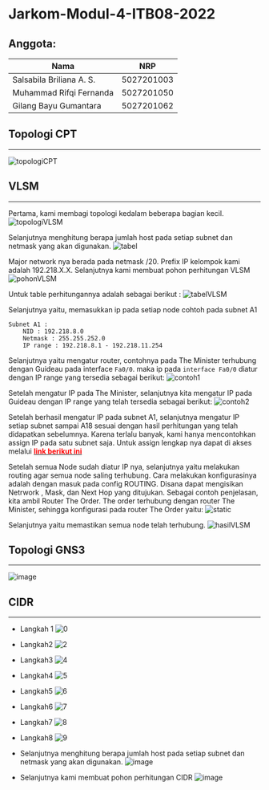 # Jarkom-Modul-4-ITB08-2022

## Anggota:
| Nama                      | NRP        |
|---------------------------|------------|
| Salsabila Briliana A. S.  | 5027201003 |
| Muhammad Rifqi Fernanda   | 5027201050 |
| Gilang Bayu Gumantara     | 5027201062 | 


## Topologi CPT
---
![topologiCPT](image/topologiCPT.png)

## VLSM
---
Pertama, kami membagi topologi kedalam beberapa bagian kecil.
![topologiVLSM](image/topologiVLSM.png)

Selanjutnya menghitung berapa jumlah host pada setiap subnet dan netmask yang akan digunakan.
![tabel](image/tabel.png)


Major network nya berada pada netmask /20. Prefix IP kelompok kami adalah 192.218.X.X. Selanjutnya kami membuat pohon perhitungan VLSM
![pohonVLSM](image/pohonVLSM.png)

Untuk table perhitungannya adalah sebagai berikut :
![tabelVLSM](image/tabelVLSM.png)

Selanjutnya yaitu, memasukkan ip pada setiap node cohtoh pada subnet A1

```
Subnet A1 : 
    NID : 192.218.8.0
    Netmask : 255.255.252.0
    IP range : 192.218.8.1 - 192.218.11.254
```

Selanjutnya yaitu mengatur router, contohnya pada The Minister terhubung dengan Guideau pada interface `Fa0/0`. maka ip pada `interface Fa0/0` diatur dengan IP range yang tersedia sebagai berikut:
![contoh1](image/contoh1.png)

Setelah mengatur IP pada The Minister, selanjutnya kita mengatur IP pada Guideau dengan IP range yang telah tersedia sebagai berikut:
![contoh2](image/contoh2.png)

Setelah berhasil mengatur IP pada subnet A1, selanjutnya mengatur IP setiap subnet sampai A18 sesuai dengan hasil perhitungan yang telah didapatkan sebelumnya. Karena terlalu banyak, kami hanya mencontohkan assign IP pada satu subnet saja. Untuk assign lengkap nya dapat di akses melalui <a href="https://github.com/SalsabilaB/Jarkom-Modul-4-ITB08-2022/blob/main/modul4.pkt"><b style="color:red">link berikut ini</b></a> 

Setelah semua Node sudah diatur IP nya, selanjutnya yaitu melakukan routing agar semua node saling terhubung. Cara melakukan konfigurasinya adalah dengan masuk pada config ROUTING. Disana dapat mengisikan Netrwork , Mask, dan Next Hop yang ditujukan. Sebagai contoh penjelasan, kita ambil Router The Order. The order terhubung dengan router The Minister, sehingga konfigurasi pada router The Order yaitu:
![static](image/static.png)

Selanjutnya yaitu memastikan semua node telah terhubung.
![hasilVLSM](image/hasil.png)

## Topologi GNS3
---
![image](https://user-images.githubusercontent.com/90242686/204094486-506c673f-b6ad-41eb-8db9-b9753b9c49ab.png)

## CIDR
---
- Langkah 1
![0](https://user-images.githubusercontent.com/90242686/204094940-69bec155-d3a8-4be2-811d-b96f3a96ad54.png)
- Langkah2
![2](https://user-images.githubusercontent.com/90242686/204095055-21516624-d268-4fc1-bb5a-dec39e7827cc.jpg)
- Langkah3
![4](https://user-images.githubusercontent.com/90242686/204095068-2ecb29e6-2510-4fcd-996d-02eaaa3442cb.jpg)
- Langkah4
![5](https://user-images.githubusercontent.com/90242686/204095074-35365f1d-cb18-44d4-bfa9-2e242ce5ba62.jpg)
- Langkah5
![6](https://user-images.githubusercontent.com/90242686/204095080-0ebd16cf-ede0-42f9-86df-2c5960788f33.jpg)
- Langkah6
![7](https://user-images.githubusercontent.com/90242686/204095084-526d7d6e-91ce-4347-9313-0d9eeaff15a4.jpg)
- Langkah7
![8](https://user-images.githubusercontent.com/90242686/204095088-81031073-3675-4c44-8dc8-ae7824058d0e.jpg)
- Langkah8
![9](https://user-images.githubusercontent.com/90242686/204095025-edeffb6d-40f4-4188-afdb-01ed2f42c046.png)

- Selanjutnya menghitung berapa jumlah host pada setiap subnet dan netmask yang akan digunakan.
![image](https://user-images.githubusercontent.com/90242686/204094765-29dd89cf-4e0a-4484-9b1e-e52525427ea9.png)

-  Selanjutnya kami membuat pohon perhitungan CIDR
![image](https://user-images.githubusercontent.com/90242686/204095393-fa4c7793-1e24-4e43-928e-c7c61e43f222.png)





